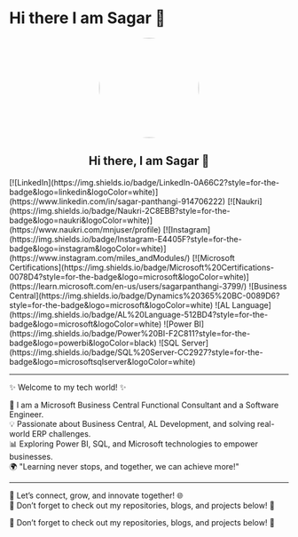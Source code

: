# Hi there I am Sagar 👋
<!-- Profile Section with Photo -->
<p align="center">
  <img src="https://avatars.githubusercontent.com/u/00000000?v=4" width="180" height="180" style="border-radius:50%">
</p>

<h2 align="center">Hi there, I am Sagar 👋</h2>
[![LinkedIn](https://img.shields.io/badge/LinkedIn-0A66C2?style=for-the-badge&logo=linkedin&logoColor=white)](https://www.linkedin.com/in/sagar-panthangi-914706222)
[![Naukri](https://img.shields.io/badge/Naukri-2C8EBB?style=for-the-badge&logo=naukri&logoColor=white)](https://www.naukri.com/mnjuser/profile)
[![Instagram](https://img.shields.io/badge/Instagram-E4405F?style=for-the-badge&logo=instagram&logoColor=white)](https://www.instagram.com/miles_andModules/)
[![Microsoft Certifications](https://img.shields.io/badge/Microsoft%20Certifications-0078D4?style=for-the-badge&logo=microsoft&logoColor=white)](https://learn.microsoft.com/en-us/users/sagarpanthangi-3799/)
![Business Central](https://img.shields.io/badge/Dynamics%20365%20BC-0089D6?style=for-the-badge&logo=microsoft&logoColor=white)
![AL Language](https://img.shields.io/badge/AL%20Language-512BD4?style=for-the-badge&logo=microsoft&logoColor=white)
![Power BI](https://img.shields.io/badge/Power%20BI-F2C811?style=for-the-badge&logo=powerbi&logoColor=black)
![SQL Server](https://img.shields.io/badge/SQL%20Server-CC2927?style=for-the-badge&logo=microsoftsqlserver&logoColor=white)





---

✨ Welcome to my tech world! ✨  

🚀 I am a Microsoft Business Central Functional Consultant and a Software Engineer.  
💡 Passionate about Business Central, AL Development, and solving real-world ERP challenges.  
📊 Exploring Power BI, SQL, and Microsoft technologies to empower businesses.  
🌍 "Learning never stops, and together, we can achieve more!"  

---

💬 Let’s connect, grow, and innovate together! 🌐  
📌 Don’t forget to check out my repositories, blogs, and projects below! 🚀

📌 Don’t forget to check out my repositories, blogs, and projects below! 🚀
